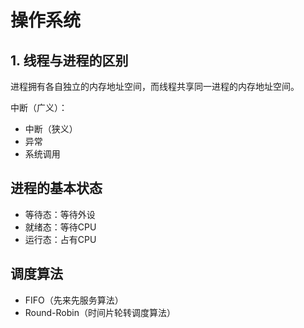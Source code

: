 # 操作系统

## 1. 线程与进程的区别

进程拥有各自独立的内存地址空间，而线程共享同一进程的内存地址空间。

中断（广义）：

- 中断（狭义）
- 异常
- 系统调用

## 进程的基本状态

- 等待态：等待外设
- 就绪态：等待CPU
- 运行态：占有CPU

## 调度算法

- FIFO（先来先服务算法）
- Round-Robin（时间片轮转调度算法）
